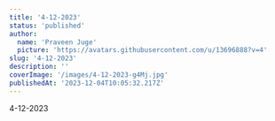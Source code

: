 ```yaml
---
title: '4-12-2023'
status: 'published'
author:
  name: 'Praveen Juge'
  picture: 'https://avatars.githubusercontent.com/u/13696888?v=4'
slug: '4-12-2023'
description: ''
coverImage: '/images/4-12-2023-g4Mj.jpg'
publishedAt: '2023-12-04T10:05:32.217Z'
---
```


4-12-2023